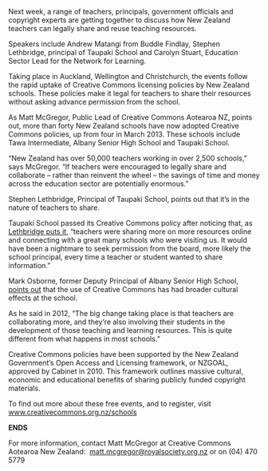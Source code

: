 <html><body><p>Next week, a range of teachers, principals, government officials and copyright experts are getting together to discuss how New Zealand teachers can legally share and reuse teaching resources.



Speakers include Andrew Matangi from Buddle Findlay, Stephen Lethbridge, principal of Taupaki School and Carolyn Stuart, Education Sector Lead for the Network for Learning.



Taking place in Auckland, Wellington and Christchurch, the events follow the rapid uptake of Creative Commons licensing policies by New Zealand schools. These policies make it legal for teachers to share their resources without asking advance permission from the school.



As Matt McGregor, Public Lead of Creative Commons Aotearoa NZ, points out, more than forty New Zealand schools have now adopted Creative Commons policies, up from four in March 2013. These schools include Tawa Intermediate, Albany Senior High School and Taupaki School.



“New Zealand has over 50,000 teachers working in over 2,500 schools,” says McGregor. “If teachers were encouraged to legally share and collaborate – rather than reinvent the wheel – the savings of time and money across the education sector are potentially enormous.”



Stephen Lethbridge, Principal of Taupaki School, points out that it’s in the nature of teachers to share.



Taupaki School passed its Creative Commons policy after noticing that, as <a href="http://stephenlethbridge.com/?p=135" target="_blank">Lethbridge puts it</a>, “teachers were sharing more on more resources online and connecting with a great many schools who were visiting us. It would have been a nightmare to seek permission from the board, more likely the school principal, every time a teacher or student wanted to share information.”



Mark Osborne, former Deputy Principal of Albany Senior High School, <a title="Albany Senior High School" href="http://creativecommons.org.nz/2012/07/albany-senior-high-school/" target="_blank">points out</a> that the use of Creative Commons has had broader cultural effects at the school.



As he said in 2012, “The big change taking place is that teachers are collaborating more, and they’re also involving their students in the development of those teaching and learning resources. This is quite different from what happens in most schools.”



Creative Commons policies have been supported by the New Zealand Government’s Open Access and Licensing framework, or NZGOAL, approved by Cabinet in 2010. This framework outlines massive cultural, economic and educational benefits of sharing publicly funded copyright materials.



To find out more about these free events, and to register, visit <a href="http://www.creativecommons.org.nz/schools">www.creativecommons.org.nz/schools</a>



<b>ENDS</b>



For more information, contact Matt McGregor at Creative Commons Aotearoa New Zealand:  matt.mcgregor@royalsociety.org.nz or on (04) 470 5779



 </p></body></html>